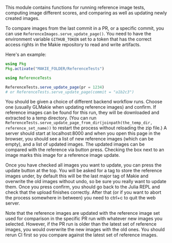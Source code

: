 This module contains functions for running reference image tests, computing image different scores, and comparing as well as updating newly created images.

To compare images from the last commit in a PR, or a specific commit, you can use `ReferenceImages.serve_update_page()`.
You need to have the environment variable `GITHUB_TOKEN` set to a token that has the correct access rights in the Makie repository to read and write artifacts.

Here's an example:

```julia
using Pkg
Pkg.activate("MAKIE_FOLDER/ReferenceTests")

using ReferenceTests

ReferenceTests.serve_update_page(pr = 1234)
# or ReferenceTests.serve_update_page(commit = "a1b2c3")
```

You should be given a choice of different backend workflow runs.
Choose one (usually GLMakie when updating reference images) and confirm.
If reference images can be found for this run, they will be downloaded and extracted to a temp directory.
(You can run `ReferenceTests.serve_update_page_from_dir(joinpath(the_temp_dir, reference_set_name))` to restart the process without reloading the zip file.)
A server should start at localhost:8000 and when you open this page in the browser, you should see a list of new reference images (which can be empty), and a list of updated images.
The updated images can be compared with the reference via button press.
Checking the box next to an image marks this image for a reference image update.

Once you have checked all images you want to update, you can press the update button at the top.
You will be asked for a tag to store the reference images under, by default this will be the last major tag of Makie and overwrite the old images without undo, so be sure you really want to update them.
Once you press confirm, you should go back to the Julia REPL and check that the upload finishes correctly.
After that (or if you want to abort the process somewhere in between) you need to ctrl+c to quit the web server.

Note that the reference images are updated with the reference image set used for comparison in the specific PR run with whatever new images you selected.
However, if the PR run is older than the latest set of reference images, you would overwrite the new images with the old ones.
You should rerun CI first so you compare against the latest set of reference images.
